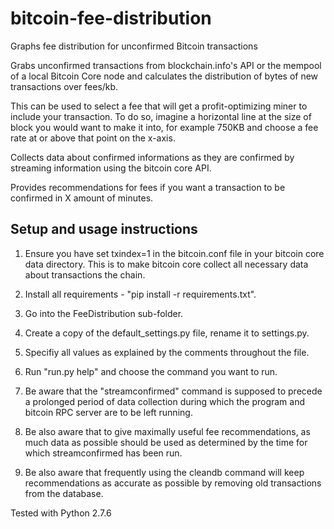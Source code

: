# bitcoin-fee-distribution
Graphs fee distribution for unconfirmed Bitcoin transactions

Grabs unconfirmed transactions from blockchain.info's API or the mempool of a local Bitcoin Core node and calculates the distribution of bytes of new transactions over fees/kb. 

This can be used to select a fee that will get a profit-optimizing miner to include your transaction. To do so, imagine a horizontal line at the size of block you would want to make it into, for example 750KB and choose a fee rate at or above that point on the x-axis.

Collects data about confirmed informations as they are confirmed by streaming information using the bitcoin core API.

Provides recommendations for fees if you want a transaction to be confirmed in X amount of minutes.

## Setup and usage instructions
1) Ensure you have set txindex=1 in the bitcoin.conf file in your bitcoin core data directory. This is to make bitcoin core collect all necessary data about transactions the chain.

2) Install all requirements - "pip install -r requirements.txt".

3) Go into the FeeDistribution sub-folder.

4) Create a copy of the default_settings.py file, rename it to settings.py.

5) Specifiy all values as explained by the comments throughout the file.

6) Run "run.py help" and choose the command you want to run.

7) Be aware that the "streamconfirmed" command is supposed to precede a prolonged period of data collection during which the program and bitcoin RPC server are to be left running.

8) Be also aware that to give maximally useful fee recommendations, as much data as possible should be used as determined by the time for which streamconfirmed has been run.

9) Be also aware that frequently using the cleandb command will keep recommendations as accurate as possible by removing old transactions from the database.

Tested with Python 2.7.6